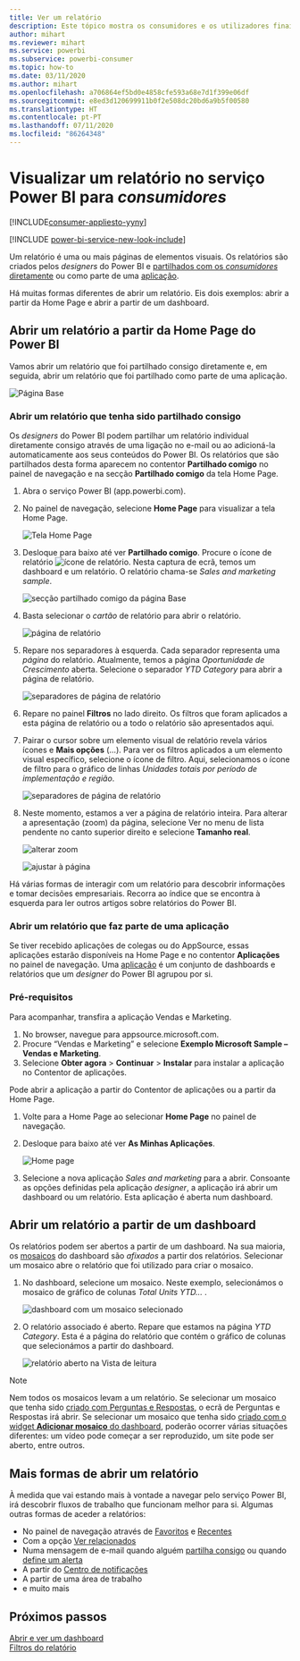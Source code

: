 ```yaml
---
title: Ver um relatório
description: Este tópico mostra os consumidores e os utilizadores finais do Power BI que tiveram de abrir e ver um relatório do Power BI.
author: mihart
ms.reviewer: mihart
ms.service: powerbi
ms.subservice: powerbi-consumer
ms.topic: how-to
ms.date: 03/11/2020
ms.author: mihart
ms.openlocfilehash: a706864ef5bd0e4858cfe593a68e7d1f399e06df
ms.sourcegitcommit: e8ed3d120699911b0f2e508dc20bd6a9b5f00580
ms.translationtype: HT
ms.contentlocale: pt-PT
ms.lasthandoff: 07/11/2020
ms.locfileid: "86264348"
---
```

# <a name="view-a-report-in-the-power-bi-service-for-consumers"></a>Visualizar um relatório no serviço Power BI para *consumidores*

[!INCLUDE[consumer-appliesto-yyny](../includes/consumer-appliesto-yyny.md)]

[!INCLUDE [power-bi-service-new-look-include](../includes/power-bi-service-new-look-include.md)]

Um relatório é uma ou mais páginas de elementos visuais. Os relatórios são criados pelos *designers* do Power BI e [partilhados com os *consumidores* diretamente](end-user-shared-with-me.md) ou como parte de uma [aplicação](end-user-apps.md). 

Há muitas formas diferentes de abrir um relatório. Eis dois exemplos: abrir a partir da Home Page e abrir a partir de um dashboard. 

<!-- add art-->


## <a name="open-a-report-from-power-bi-home"></a>Abrir um relatório a partir da Home Page do Power BI
Vamos abrir um relatório que foi partilhado consigo diretamente e, em seguida, abrir um relatório que foi partilhado como parte de uma aplicação.

   ![Página Base](./media/end-user-report-open/power-bi-home-canvas.png)

### <a name="open-a-report-that-has-been-shared-with-you"></a>Abrir um relatório que tenha sido partilhado consigo
Os *designers* do Power BI podem partilhar um relatório individual diretamente consigo através de uma ligação no e-mail ou ao adicioná-la automaticamente aos seus conteúdos do Power BI. Os relatórios que são partilhados desta forma aparecem no contentor **Partilhado comigo** no painel de navegação e na secção **Partilhado comigo** da tela Home Page.

1. Abra o serviço Power BI (app.powerbi.com).

2. No painel de navegação, selecione **Home Page** para visualizar a tela Home Page.  

   ![Tela Home Page](./media/end-user-report-open/power-bi-select-home-new.png)
   
3. Desloque para baixo até ver **Partilhado comigo**. Procure o ícone de relatório ![ícone de relatório](./media/end-user-report-open/power-bi-report-icon.png). Nesta captura de ecrã, temos um dashboard e um relatório. O relatório chama-se *Sales and marketing sample*. 
   
   ![secção partilhado comigo da página Base](./media/end-user-report-open/power-bi-shared-new.png)

4. Basta selecionar o *cartão* de relatório para abrir o relatório.

   ![página de relatório](./media/end-user-report-open/power-bi-open.png)

5. Repare nos separadores à esquerda.  Cada separador representa uma *página* do relatório. Atualmente, temos a página *Oportunidade de Crescimento* aberta. Selecione o separador *YTD Category* para abrir a página de relatório. 

   ![separadores de página de relatório](./media/end-user-report-open/power-bi-ytd.png)

6. Repare no painel **Filtros** no lado direito. Os filtros que foram aplicados a esta página de relatório ou a todo o relatório são apresentados aqui.

7. Pairar o cursor sobre um elemento visual de relatório revela vários ícones e **Mais opções** (...). Para ver os filtros aplicados a um elemento visual específico, selecione o ícone de filtro. Aqui, selecionamos o ícone de filtro para o gráfico de linhas *Unidades totais por período de implementação e região*.

   ![separadores de página de relatório](./media/end-user-report-open/power-bi-visual-filters.png)

6. Neste momento, estamos a ver a página de relatório inteira. Para alterar a apresentação (zoom) da página, selecione Ver no menu de lista pendente no canto superior direito e selecione **Tamanho real**.

   ![alterar zoom](./media/end-user-report-open/power-bi-fit-new.png)

   ![ajustar à página](./media/end-user-report-open/power-bi-actual.png)

Há várias formas de interagir com um relatório para descobrir informações e tomar decisões empresariais.  Recorra ao índice que se encontra à esquerda para ler outros artigos sobre relatórios do Power BI. 

### <a name="open-a-report-that-is-part-of-an-app"></a>Abrir um relatório que faz parte de uma aplicação
Se tiver recebido aplicações de colegas ou do AppSource, essas aplicações estarão disponíveis na Home Page e no contentor **Aplicações** no painel de navegação. Uma [aplicação](end-user-apps.md) é um conjunto de dashboards e relatórios que um *designer* do Power BI agrupou por si.

### <a name="prerequisites"></a>Pré-requisitos
Para acompanhar, transfira a aplicação Vendas e Marketing.
1. No browser, navegue para appsource.microsoft.com.
1. Procure “Vendas e Marketing” e selecione **Exemplo Microsoft Sample – Vendas e Marketing**.
1. Selecione **Obter agora** > **Continuar** > **Instalar** para instalar a aplicação no Contentor de aplicações. 

Pode abrir a aplicação a partir do Contentor de aplicações ou a partir da Home Page.
1. Volte para a Home Page ao selecionar **Home Page** no painel de navegação.

7. Desloque para baixo até ver **As Minhas Aplicações**.

   ![Home page](./media/end-user-report-open/power-bi-app.png)

8. Selecione a nova aplicação *Sales and marketing* para a abrir. Consoante as opções definidas pela aplicação *designer*, a aplicação irá abrir um dashboard ou um relatório. Esta aplicação é aberta num dashboard.  


## <a name="open-a-report-from-a-dashboard"></a>Abrir um relatório a partir de um dashboard
Os relatórios podem ser abertos a partir de um dashboard. Na sua maioria, os [mosaicos](end-user-tiles.md) do dashboard são *afixados* a partir dos relatórios. Selecionar um mosaico abre o relatório que foi utilizado para criar o mosaico. 

1. No dashboard, selecione um mosaico. Neste exemplo, selecionámos o mosaico de gráfico de colunas *Total Units YTD...* .

    ![dashboard com um mosaico selecionado](./media/end-user-report-open/power-bi-dashboard.png)

2.  O relatório associado é aberto. Repare que estamos na página *YTD Category*. Esta é a página do relatório que contém o gráfico de colunas que selecionámos a partir do dashboard.

    ![relatório aberto na Vista de leitura](./media/end-user-report-open/power-bi-report-tabs.png)

> [!NOTE]
> Nem todos os mosaicos levam a um relatório. Se selecionar um mosaico que tenha sido [criado com Perguntas e Respostas](end-user-q-and-a.md), o ecrã de Perguntas e Respostas irá abrir. Se selecionar um mosaico que tenha sido [criado com o widget **Adicionar mosaico** do dashboard](../create-reports/service-dashboard-add-widget.md), poderão ocorrer várias situações diferentes: um vídeo pode começar a ser reproduzido, um site pode ser aberto, entre outros.  


##  <a name="still-more-ways-to-open-a-report"></a>Mais formas de abrir um relatório
À medida que vai estando mais à vontade a navegar pelo serviço Power BI, irá descobrir fluxos de trabalho que funcionam melhor para si. Algumas outras formas de aceder a relatórios:
- No painel de navegação através de [Favoritos](end-user-favorite.md) e [Recentes](end-user-recent.md)    
- Com a opção [Ver relacionados](end-user-related.md)    
- Numa mensagem de e-mail quando alguém [partilha consigo](../collaborate-share/service-share-reports.md) ou quando [define um alerta](end-user-alerts.md)    
- A partir do [Centro de notificações](end-user-notification-center.md)    
- A partir de uma área de trabalho
- e muito mais

## <a name="next-steps"></a>Próximos passos
[Abrir e ver um dashboard](end-user-dashboard-open.md)    
[Filtros do relatório](end-user-report-filter.md)

